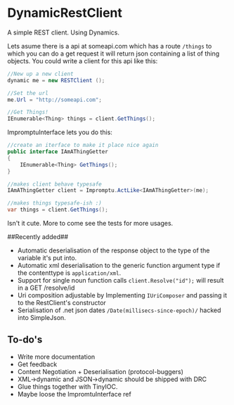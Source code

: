 # DynamicRestClient #

A simple REST client. Using Dynamics.

Lets asume there is a api at someapi.com which has a route `/things` to which you can do a get request it will return json containing a list of thing objects. You could write a client for this api like this:

```C#
//New up a new client
dynamic me = new RESTClient ();

//Set the url 
me.Url = "http://someapi.com";

//Get Things!
IEnumerable<Thing> things = client.GetThings();
```

ImpromptuInterface lets you do this:


```C#
//create an iterface to make it place nice again
public interface IAmAThingGetter
{
	IEnumerable<Thing> GetThings();
}

//makes client behave typesafe
IAmAThingGetter client = Impromptu.ActLike<IAmAThingGetter>(me);

//makes things typesafe-ish :)
var things = client.GetThings();

```

Isn't it cute. More to come see the tests for more usages. 

##Recently added##

* Automatic deserialisation of the response object to the type of the variable it's put into.
* Automatic xml deserialisation to the generic function argument type if the contenttype is `application/xml`.
* Support for single noun function calls `client.Resolve("id");` will result in a GET /resolve/id
* Uri composition adjustable by Implementing `IUriComposer` and passing it to the RestClient's constructor
* Serialisation of .net json dates `/Date(millisecs-since-epoch)/` hacked into SimpleJson.

## To-do's ##

* Write more documentation
* Get feedback
* Content Negotiation + Deserialisation (protocol-buggers)
* XML->dynamic and JSON->dynamic should be shipped with DRC
* Glue things together with TinyIOC.
* Maybe loose the ImpromtuInterface ref

